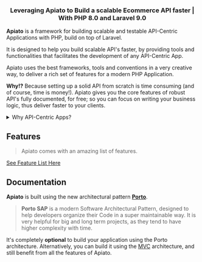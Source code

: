 <h3 align="center">Leveraging Apiato to Build a scalable Ecommerce API faster | With PHP 8.0 and Laravel 9.0</h3>

<a name="Introduction"></a>

**Apiato** is a framework for building scalable and testable API-Centric Applications with PHP, build on top of Laravel.

It is designed to help you build scalable API's faster, by providing tools and functionalities that facilitates the development of any API-Centric App.

Apiato uses the best frameworks, tools and conventions in a very creative way, to deliver a rich set of features for a modern PHP Application.

**Why!?** Because setting up a solid API from scratch is time consuming (and of course, time is money!).
Apiato gives you the core features of robust API's fully documented, for free; so you can focus on writing your business logic, thus deliver faster to your clients.

<details>
    <summary>Why API-Centric Apps?</summary>

    Today we’re living in a digital era, where almost everything is connected to the Internet.

    Building cross-devices applications is becoming a must. And to do it, you need APIs (Application Programing Interfaces).

    Web developers are used to serve HTML pages directly from the Backend. However, this traditional method has many disadvantages nowadays.

    API's can serve anything and everything (Mobile Apps, Web Apps, Smart TVs, Smart Watches,...).
    As well as, it can be exposed to the world allowing developers to interact with your Application and help growing your business.

    API-Centric Apps allows Frontend (Web + Mobile) and Backend developers to work on their codes in parallel.
    After the Frontend Apps are ready they get attached to the Backend (API-Centric) code to start functioning.
    This leads to zero decoupling between the Frontend and the Backend code and also removes the dependencies.
    The API documentation acts as the contract between both sides during the development life cycle of all the Apps.

</details>

<a name="Features"></a>

## Features

> Apiato comes with an amazing list of features.

[See Feature List Here](http://apiato.io/)

<a name="Documentation"></a>

## Documentation

**Apiato** is built using the new architectural pattern **[Porto](https://github.com/Mahmoudz/Porto)**.

> **Porto SAP** is a modern Software Architectural Pattern, designed to help developers organize their Code in a super maintainable way. It is very helpful for big and long term projects, as they tend to have higher complexity with time.

It's completely **optional** to build your application using the Porto architecture.
Alternatively, you can build it using the [MVC](http://apiato.io/docs/getting-started/software-architectural-patterns#mvc-introduction) architecture, and still benefit from all the features of Apiato.
